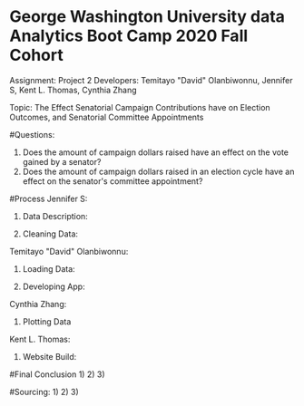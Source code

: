 # George Washington University data Analytics Boot Camp 2020 Fall Cohort
Assignment: Project 2
Developers: Temitayo "David" Olanbiwonnu, Jennifer S, Kent L. Thomas, Cynthia Zhang

Topic: The Effect Senatorial Campaign Contributions have on Election Outcomes, and Senatorial Committee Appointments

#Questions: 
1) Does the amount of campaign dollars raised have an effect on the vote gained by a senator?
2) Does the amount of campaign dollars raised in an election cycle have an effect on the senator's committee appointment?

#Process
Jennifer S: 

1) Data Description: 

2) Cleaning Data: 

Temitayo "David" Olanbiwonnu: 

1) Loading Data: 

2) Developing App: 

Cynthia Zhang: 

1) Plotting Data

Kent L. Thomas: 

1) Website Build:

#Final Conclusion
1)
2)
3)

#Sourcing: 
1)
2)
3)
